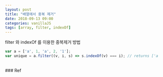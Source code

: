 ```yaml
---
layout: post
title: "배열에서 중복 제거"
date: 2018-09-13 09:00
categories: vanillaJS
tags: [array, filter, indexOf]
---
```

filter 와 indexOf 를 이용한 중복제거 방법

```javascript
var a = ['a', 1, 'a', 2, '1'];
var unique = a.filter((v, i, s) => s.indexOf(v) === i); // returns ['a', 1, 2, '1']
```

<br>
### Ref
<https://stackoverflow.com/questions/1960473/get-all-unique-values-in-a-javascript-array-remove-duplicates>
